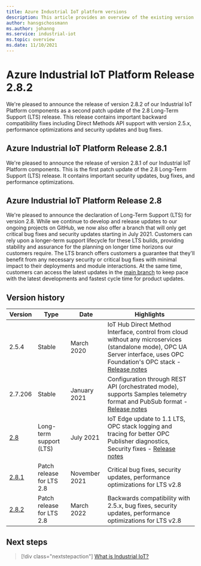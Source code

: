```yaml
---
title: Azure Industrial IoT platform versions
description: This article provides an overview of the existing version of the Industrial IoT platform and their support.
author: hansgschossmann
ms.author: johanng
ms.service: industrial-iot
ms.topic: overview
ms.date: 11/10/2021
---
```

# Azure Industrial IoT Platform Release 2.8.2
We're pleased to announce the release of version 2.8.2 of our Industrial IoT Platform components as a second patch update of the 2.8 Long-Term Support (LTS) release. This release contains important backward compatibility fixes including Direct Methods API support with version 2.5.x, performance optimizations and security updates and bug fixes.

## Azure Industrial IoT Platform Release 2.8.1
We're pleased to announce the release of version 2.8.1 of our Industrial IoT Platform components. This is the first patch update of the 2.8 Long-Term Support (LTS) release. It contains important security updates, bug fixes, and performance optimizations.

## Azure Industrial IoT Platform Release 2.8

We're pleased to announce the declaration of Long-Term Support (LTS) for version 2.8. While we continue to develop and release updates to our ongoing projects on GitHub, we now also offer a branch that will only get critical bug fixes and security updates starting in July 2021. Customers can rely upon a longer-term support lifecycle for these LTS builds, providing stability and assurance for the planning on longer time horizons our customers require. The LTS branch offers customers a guarantee that they'll benefit from any necessary security or critical bug fixes with minimal impact to their deployments and module interactions.  At the same time, customers can access the latest updates in the [main branch](https://github.com/Azure/Industrial-IoT) to keep pace with the latest developments and fastest cycle time for product updates. 

## Version history 

|Version      |Type                   |Date         |Highlights                             |
|-------------|-----------------------|-------------|---------------------------------------|
|2.5.4        |Stable                 |March 2020   |IoT Hub Direct Method Interface, control from cloud without any microservices (standalone mode), OPC UA Server interface, uses OPC Foundation's OPC stack - [Release notes](https://github.com/Azure/Industrial-IoT/releases/tag/2.5.4)|
| 2.7.206 |Stable                 |January 2021 |Configuration through REST API (orchestrated mode), supports Samples telemetry format and PubSub format - [Release notes](https://github.com/Azure/Industrial-IoT/releases/tag/2.7.206)|
|[2.8](https://github.com/Azure/Industrial-IoT/tree/2.8.0)        |Long-term support (LTS)|July 2021    |IoT Edge update to 1.1 LTS, OPC stack logging and tracing for better OPC Publisher diagnostics, Security fixes - [Release notes](https://github.com/Azure/Industrial-IoT/releases/tag/2.8.0)|
|[2.8.1](https://github.com/Azure/Industrial-IoT/tree/2.8.1)        |Patch release for LTS 2.8|November 2021    |Critical bug fixes, security updates, performance optimizations for LTS v2.8|
|[2.8.2](https://github.com/Azure/Industrial-IoT/tree/2.8.2)        |Patch release for LTS 2.8|March 2022    |Backwards compatibility with 2.5.x, bug fixes, security updates, performance optimizations for LTS v2.8|

## Next steps

> [!div class="nextstepaction"]
> [What is Industrial IoT?](overview-what-is-industrial-iot.md)
